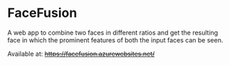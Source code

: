 # FaceFusion
A web app to combine two faces in different ratios and get the resulting face in which the prominent features of both the input faces can be seen.

Available at: <s>https://facefusion.azurewebsites.net/</s>
